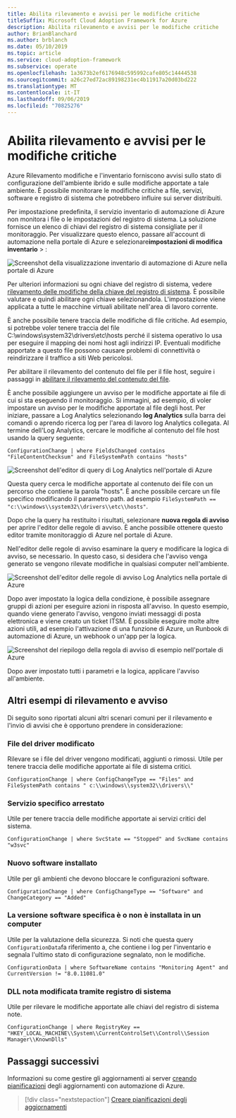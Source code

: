 ```yaml
---
title: Abilita rilevamento e avvisi per le modifiche critiche
titleSuffix: Microsoft Cloud Adoption Framework for Azure
description: Abilita rilevamento e avvisi per le modifiche critiche
author: BrianBlanchard
ms.author: brblanch
ms.date: 05/10/2019
ms.topic: article
ms.service: cloud-adoption-framework
ms.subservice: operate
ms.openlocfilehash: 1a3673b2ef6176948c595992cafe805c14444538
ms.sourcegitcommit: a26c27ed72ac89198231ec4b11917a20d03bd222
ms.translationtype: MT
ms.contentlocale: it-IT
ms.lasthandoff: 09/06/2019
ms.locfileid: "70825276"
---
```

# <a name="enable-tracking-and-alerting-for-critical-changes"></a>Abilita rilevamento e avvisi per le modifiche critiche

Azure Rilevamento modifiche e l'inventario forniscono avvisi sullo stato di configurazione dell'ambiente ibrido e sulle modifiche apportate a tale ambiente. È possibile monitorare le modifiche critiche a file, servizi, software e registro di sistema che potrebbero influire sui server distribuiti.

Per impostazione predefinita, il servizio inventario di automazione di Azure non monitora i file o le impostazioni del registro di sistema. La soluzione fornisce un elenco di chiavi del registro di sistema consigliate per il monitoraggio. Per visualizzare questo elenco, passare all'account di automazione nella portale di Azure e selezionare**impostazioni di modifica** **inventario** > :

![Screenshot della visualizzazione inventario di automazione di Azure nella portale di Azure](./media/change-tracking1.png)

Per ulteriori informazioni su ogni chiave del registro di sistema, vedere [rilevamento delle modifiche della chiave del registro di sistema](/azure/automation/automation-change-tracking#registry-key-change-tracking). È possibile valutare e quindi abilitare ogni chiave selezionandola. L'impostazione viene applicata a tutte le macchine virtuali abilitate nell'area di lavoro corrente.

È anche possibile tenere traccia delle modifiche di file critiche. Ad esempio, si potrebbe voler tenere traccia del file C:\windows\system32\drivers\etc\hosts perché il sistema operativo lo usa per eseguire il mapping dei nomi host agli indirizzi IP. Eventuali modifiche apportate a questo file possono causare problemi di connettività o reindirizzare il traffico a siti Web pericolosi.

Per abilitare il rilevamento del contenuto del file per il file host, seguire i passaggi in [abilitare il rilevamento del contenuto del file](/azure/automation/change-tracking-file-contents#enable-file-content-tracking).

È anche possibile aggiungere un avviso per le modifiche apportate ai file di cui si sta eseguendo il monitoraggio. Si immagini, ad esempio, di voler impostare un avviso per le modifiche apportate al file degli host. Per iniziare, passare a Log Analytics selezionando **log Analytics** sulla barra dei comandi o aprendo ricerca log per l'area di lavoro log Analytics collegata. Al termine dell'Log Analytics, cercare le modifiche al contenuto del file host usando la query seguente:

```kusto
ConfigurationChange | where FieldsChanged contains "FileContentChecksum" and FileSystemPath contains "hosts"
```

![Screenshot dell'editor di query di Log Analytics nell'portale di Azure](./media/change-tracking2.png)

Questa query cerca le modifiche apportate al contenuto dei file con un percorso che contiene la parola "hosts". È anche possibile cercare un file specifico modificando il parametro path. ad esempio `FileSystemPath ==  "c:\\windows\\system32\\drivers\\etc\\hosts"`.
  
Dopo che la query ha restituito i risultati, selezionare **nuova regola di avviso** per aprire l'editor delle regole di avviso. È anche possibile ottenere questo editor tramite monitoraggio di Azure nel portale di Azure.

Nell'editor delle regole di avviso esaminare la query e modificare la logica di avviso, se necessario. In questo caso, si desidera che l'avviso venga generato se vengono rilevate modifiche in qualsiasi computer nell'ambiente.

![Screenshot dell'editor delle regole di avviso Log Analytics nella portale di Azure](./media/change-tracking3.png)

Dopo aver impostato la logica della condizione, è possibile assegnare gruppi di azioni per eseguire azioni in risposta all'avviso. In questo esempio, quando viene generato l'avviso, vengono inviati messaggi di posta elettronica e viene creato un ticket ITSM. È possibile eseguire molte altre azioni utili, ad esempio l'attivazione di una funzione di Azure, un Runbook di automazione di Azure, un webhook o un'app per la logica.

![Screenshot del riepilogo della regola di avviso di esempio nell'portale di Azure](./media/change-tracking4.png)

Dopo aver impostato tutti i parametri e la logica, applicare l'avviso all'ambiente.

## <a name="more-tracking-and-alerting-examples"></a>Altri esempi di rilevamento e avviso

Di seguito sono riportati alcuni altri scenari comuni per il rilevamento e l'invio di avvisi che è opportuno prendere in considerazione:

### <a name="driver-file-changed"></a>File del driver modificato

Rilevare se i file del driver vengono modificati, aggiunti o rimossi. Utile per tenere traccia delle modifiche apportate ai file di sistema critici.

  ```kusto
  ConfigurationChange | where ConfigChangeType == "Files" and FileSystemPath contains " c:\\windows\\system32\\drivers\\"
  ```

### <a name="specific-service-stopped"></a>Servizio specifico arrestato

Utile per tenere traccia delle modifiche apportate ai servizi critici del sistema.

  ```kusto
  ConfigurationChange | where SvcState == "Stopped" and SvcName contains "w3svc"
  ```

### <a name="new-software-installed"></a>Nuovo software installato

Utile per gli ambienti che devono bloccare le configurazioni software.

  ```kusto
  ConfigurationChange | where ConfigChangeType == "Software" and ChangeCategory == "Added"
  ```

### <a name="specific-software-version-is-or-isnt-installed-on-a-machine"></a>La versione software specifica è o non è installata in un computer

Utile per la valutazione della sicurezza. Si noti che questa query `ConfigurationData`fa riferimento a, che contiene i log per l'inventario e segnala l'ultimo stato di configurazione segnalato, non le modifiche.

  ```kusto
  ConfigurationData | where SoftwareName contains "Monitoring Agent" and CurrentVersion != "8.0.11081.0"
  ```

### <a name="known-dll-changed-through-registry"></a>DLL nota modificata tramite registro di sistema

Utile per rilevare le modifiche apportate alle chiavi del registro di sistema note.

  ```kusto
  ConfigurationChange | where RegistryKey == "HKEY_LOCAL_MACHINE\\System\\CurrentControlSet\\Control\\Session Manager\\KnownDlls"
  ```

## <a name="next-steps"></a>Passaggi successivi

Informazioni su come gestire gli aggiornamenti ai server [creando pianificazioni](./update-schedules.md) degli aggiornamenti con automazione di Azure.

> [!div class="nextstepaction"]
> [Creare pianificazioni degli aggiornamenti](./update-schedules.md)
